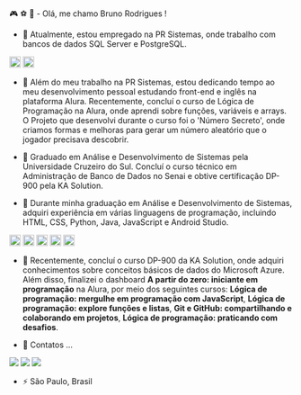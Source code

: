 :video_game: :soccer: :orange_book: - Olá, me chamo Bruno Rodrigues ! 


- :pushpin: Atualmente, estou empregado na PR Sistemas, onde trabalho com bancos de dados SQL Server e PostgreSQL.

<img src="https://cdn.jsdelivr.net/gh/devicons/devicon@latest/icons/postgresql/postgresql-plain.svg" width="20" height="20"/>        <img src="https://cdn.jsdelivr.net/gh/devicons/devicon@latest/icons/microsoftsqlserver/microsoftsqlserver-plain-wordmark.svg" width="20" height="20"/>
          
  
- :blue_book: Além do meu trabalho na PR Sistemas, estou dedicando tempo ao meu desenvolvimento pessoal estudando front-end e inglês na plataforma Alura.
   Recentemente, concluí o curso de Lógica de Programação na Alura, onde aprendi sobre funções, variáveis e arrays. O Projeto que desenvolvi durante o curso foi o 'Número Secreto', onde criamos formas e melhoras para gerar um número aleatório que o jogador precisava descobrir. 
  
- 🤔 Graduado em Análise e Desenvolvimento de Sistemas pela Universidade Cruzeiro do Sul. Concluí o curso técnico em Administração de Banco de Dados no Senai e obtive certificação DP-900 pela KA Solution.
  
- 👯 Durante minha graduação em Análise e Desenvolvimento de Sistemas, adquiri experiência em várias linguagens de programação, incluindo HTML, CSS, Python, Java, JavaScript e Android Studio.


<img src="https://cdn.jsdelivr.net/gh/devicons/devicon@latest/icons/html5/html5-plain-wordmark.svg" width="20" height="20"/> <img src="https://cdn.jsdelivr.net/gh/devicons/devicon@latest/icons/css3/css3-original-wordmark.svg" width="20" height="20"/> <img src="https://cdn.jsdelivr.net/gh/devicons/devicon@latest/icons/javascript/javascript-plain.svg" width="20" height="20" /> <img src="https://cdn.jsdelivr.net/gh/devicons/devicon@latest/icons/androidstudio/androidstudio-plain-wordmark.svg" width="20" height="20" /> <img src="https://cdn.jsdelivr.net/gh/devicons/devicon@latest/icons/python/python-original-wordmark.svg" width="20" height="20"/>

- :date: Recentemente, concluí o curso DP-900 da KA Solution, onde adquiri conhecimentos sobre conceitos básicos de dados do Microsoft Azure. Além disso, finalizei o dashboard <b>A partir do zero: iniciante em programação</b> na Alura, por meio dos seguintes cursos: <b>Lógica de programação: mergulhe em programação com JavaScript</b>, <b>Lógica de programação: explore funções e listas</b>, <b>Git e GitHub: compartilhando e colaborando em projetos</b>, <b>Lógica de programação: praticando com desafios</b>.


  
- 💬 Contatos ...
 <div>
<a href="https://www.instagram.com/_brunorcs21/" target="_blank"><img loading="lazy" src="https://img.shields.io/badge/-Instagram-%23E4405F?style=for-the-badge&logo=instagram&logoColor=white" target="_blank"></a>
<a href = "mailto:bruno_rcs01@hotmail.com"><img loading="lazy" src="https://img.shields.io/badge/Gmail-D14836?style=for-the-badge&logo=gmail&logoColor=white" target="_blank"></a>
<a href="https://www.linkedin.com/in/bruno-rodrigues-cabral-da-silva-225312149/" target="_blank"><img loading="lazy" src="https://img.shields.io/badge/-LinkedIn-%230077B5?style=for-the-badge&logo=linkedin&logoColor=white" target="_blank"></a>   
</div>





- ⚡ São Paulo, Brasil


